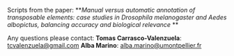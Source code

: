 Scripts from the paper:
**_Manual versus automatic annotation of transposable elements: case studies in Drosophila melanogaster and Aedes albopictus, balancing accuracy and biological relevance_
**


Any questions please contact:
**Tomas Carrasco-Valenzuela**: tcvalenzuela@gmail.com
**Alba Marino**: alba.marino@umontpellier.fr

